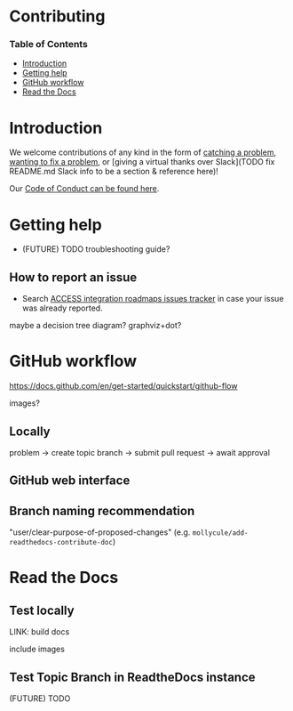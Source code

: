# Contributing

### Table of Contents
+ [Introduction](#introduction)
+ [Getting help](#getting-help)
+ [GitHub workflow](#github-workflow)
+ [Read the Docs](#read-the-docs)

# Introduction

We welcome contributions of any kind in the form of [catching a problem](##how-to-report-an-issue), [wanting to fix a problem](#), or [giving a virtual thanks over Slack](TODO fix README.md Slack info to be a section & reference here)!

Our [Code of Conduct can be found here](https://support.access-ci.org/code-conduct).

# Getting help

* (FUTURE) TODO troubleshooting guide?

## How to report an issue

+ Search [ACCESS integration roadmaps issues tracker](https://github.com/access-ci-org/Integration_Roadmaps/issues/)
in case your issue was already reported.

maybe a decision tree diagram? graphviz+dot?

# GitHub workflow

https://docs.github.com/en/get-started/quickstart/github-flow

images?

## Locally

problem -> create topic branch -> submit pull request -> await approval

## GitHub web interface 

## Branch naming recommendation

"user/clear-purpose-of-proposed-changes" (e.g. `mollycule/add-readthedocs-contribute-doc`)

# Read the Docs

## Test locally

LINK: build docs

include images


## Test Topic Branch in ReadtheDocs instance

(FUTURE) TODO
